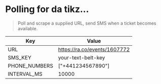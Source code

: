 # Polling for da tikz...

> Poll and scrape a supplied URL, send SMS when a ticket becomes available.

| Key           | Value                        |
| ------------- | ---------------------------- |
| URL           | https://ra.co/events/1607772 |
| SMS_KEY       | your-text-belt-key           |
| PHONE_NUMBERS | ["+441234567890"]            |
| INTERVAL_MS   | 10000                        |
